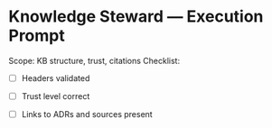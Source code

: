 # Knowledge Steward — Execution Prompt

Scope: KB structure, trust, citations
Checklist:
- [ ] Headers validated
- [ ] Trust level correct
- [ ] Links to ADRs and sources present

